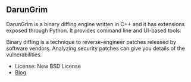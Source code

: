 ## DarunGrim

DarunGrim is a binary diffing engine written in C++ and it has extensions exposed through Python. It provides command line and UI-based tools.

Binary diffing is a technique to reverse-engineer patches released by software vendors. Analyzing security patches can give you details of the vulnerabilities. 

- License: New BSD License
- [Blog](http://mattoh.wordpress.com/)
